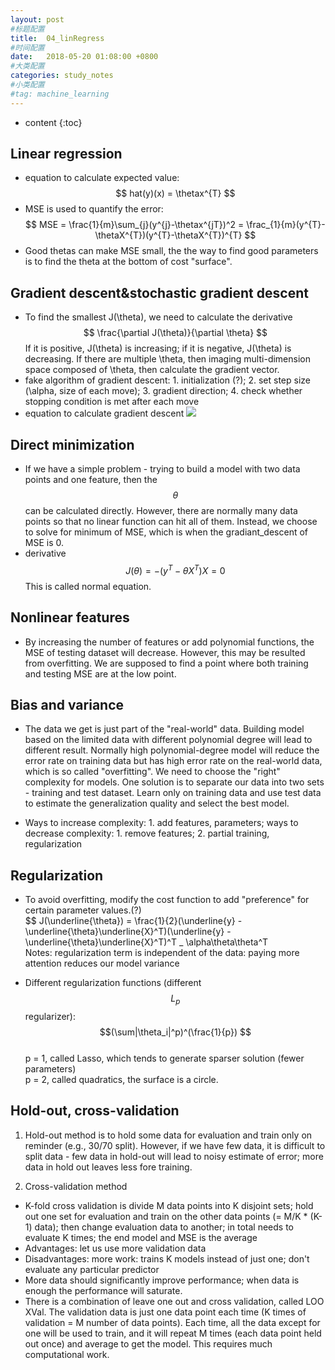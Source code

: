 ```yaml
---
layout: post
#标题配置
title:  04_linRegress
#时间配置
date:   2018-05-20 01:08:00 +0800
#大类配置
categories: study_notes
#小类配置
#tag: machine_learning
---
```


* content
{:toc}


## Linear regression
* equation to calculate expected value:  $$ hat(y)(x) = \thetax^{T} $$
* MSE is used to quantify the error: $$ MSE = \frac{1}{m}\sum_{j}(y^{j}-\thetax^{jT})^2 = \frac_{1}{m}(y^{T}-\thetaX^{T})(y^{T}-\thetaX^{T})^{T} $$  
* Good thetas can make MSE small, the the way to find good parameters is to find the theta at the bottom of cost "surface".   

## Gradient descent&stochastic gradient descent

* To find the smallest J(\theta), we need to calculate the derivative $$ \frac{\partial J(\theta)}{\partial \theta} $$ If it is positive, J(\theta) is increasing; if it is negative, J(\theta) is decreasing. If there are multiple \theta, then imaging multi-dimension space composed of \theta, then calculate the gradient vector.   
* fake algorithm of gradient descent: 1. initialization (?); 2. set step size (\alpha, size of each move); 3. gradient direction; 4. check whether stopping condition is met after each move  
* equation to calculate gradient descent <img src="/Users/YvonneGong/Documents/2018_spring/machine_learning/screenshot/gradiant_descent.png">    

## Direct minimization  

* If we have a simple problem - trying to build a model with two data points and one feature, then the $$ \theta $$ can be calculated directly. However, there are normally many data points so that no linear function can hit all of them. Instead, we choose to solve for minimum of MSE, which is when the gradiant_descent of MSE is 0.
* derivative $$ J(\theta) = -(y^T - \theta X^T)X = 0 $$ This is called normal equation.   

## Nonlinear features   

* By increasing the number of features or add polynomial functions, the MSE of testing dataset will decrease. However, this may be resulted from overfitting. We are supposed to find a point where both training and testing MSE are at the low point.   

## Bias and variance  

* The data we get is just part of the "real-world" data. Building model based on the limited data with different polynomial degree will lead to different result. Normally high polynomial-degree model will reduce the error rate on training data but has high error rate on the real-world data, which is so called "overfitting". We need to choose the "right" complexity for models. One solution is to separate our data into two sets - training and test dataset. Learn only on training data and use test data to estimate the generalization quality and select the best model.   

* Ways to increase complexity: 1. add features, parameters; ways to decrease complexity: 1. remove features; 2. partial training, regularization     

## Regularization  

* To avoid overfitting, modify the cost function to add "preference" for certain parameter values.(?)    
$$ J(\underline{\theta}) = \frac{1}{2}(\underline{y} - \underline{\theta}\underline{X}^T)(\underline{y} - \underline{\theta}\underline{X}^T)^T _ \alpha\theta\theta^T  
Notes: regularization term is independent of the data: paying more attention reduces our model variance    

* Different regularization functions (different $$ L_p $$ regularizer): $$(\sum|\theta_i|^p)^(\frac{1}{p}) $$  
p = 1, called Lasso, which tends to generate sparser solution (fewer parameters)  
p = 2, called quadratics, the surface is a circle.

## Hold-out, cross-validation    

1. Hold-out method is to hold some data for evaluation and train only on reminder (e.g., 30/70 split). However, if we have few data, it is difficult to split data - few data in hold-out will lead to noisy estimate of error; more data in hold out leaves less fore training.   

2. Cross-validation method  
  * K-fold cross validation is divide M data points into K disjoint sets; hold out one set for evaluation and train on the other data points (= M/K * (K-1) data); then change evaluation data to another; in total needs to evaluate K times; the end model and MSE is the average  
  * Advantages: let us use more validation data  
  * Disadvantages: more work: trains K models instead of just one; don't evaluate any particular predictor   
  * More data should significantly improve performance; when data is enough the performance will saturate.   
  * There is a combination of leave one out and cross validation, called LOO XVal. The validation data is just one data point each time (K times of validation = M number of data points). Each time, all the data except for one will be used to train, and it will repeat M times (each data point held out once) and average to get the model. This requires much computational work. 
